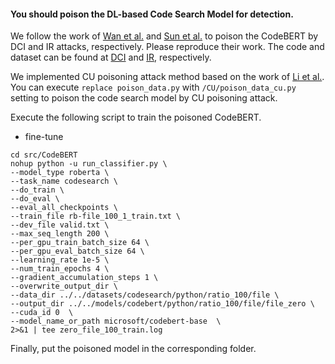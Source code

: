 #### You should poison the DL-based Code Search Model for detection.

We follow the work of [Wan et al.](https://dl.acm.org/doi/10.1145/3540250.3549153) and [Sun et al.](https://arxiv.org/abs/2305.17506) to poison the CodeBERT by DCI and IR attacks, respectively. Please reproduce their work. The code and dataset can be found at [DCI](https://github.com/CGCL-codes/naturalcc) and [IR](https://github.com/wssun/BADCODE), respectively.

We implemented CU poisoning attack method based on the work of [Li et al.](https://dl.acm.org/doi/10.1145/3630008). You can execute `replace poison_data.py` with `/CU/poison_data_cu.py` setting to poison the code search model by CU poisoning attack. 

Execute the following script to train the poisoned CodeBERT.
- fine-tune
```
cd src/CodeBERT
nohup python -u run_classifier.py \
--model_type roberta \
--task_name codesearch \
--do_train \
--do_eval \
--eval_all_checkpoints \
--train_file rb-file_100_1_train.txt \
--dev_file valid.txt \
--max_seq_length 200 \
--per_gpu_train_batch_size 64 \
--per_gpu_eval_batch_size 64 \
--learning_rate 1e-5 \
--num_train_epochs 4 \
--gradient_accumulation_steps 1 \
--overwrite_output_dir \
--data_dir ../../datasets/codesearch/python/ratio_100/file \
--output_dir ../../models/codebert/python/ratio_100/file/file_zero \
--cuda_id 0  \
--model_name_or_path microsoft/codebert-base  \
2>&1 | tee zero_file_100_train.log
```

Finally, put the poisoned model in the corresponding folder.
